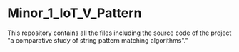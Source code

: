 # Minor_1_IoT_V_Pattern
This repository contains all the files including the source code of the project "a comparative study of string pattern matching algorithms"."
